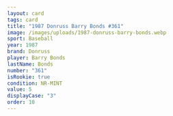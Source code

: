 ```yaml
---
layout: card
tags: card
title: "1987 Donruss Barry Bonds #361"
image: /images/uploads/1987-donruss-barry-bonds.webp
sport: Baseball
year: 1987
brand: Donruss
player: Barry Bonds
lastName: Bonds
number: "361"
isRookie: true
condition: NR-MINT
value: 5
displayCase: "3"
order: 10
---
```

